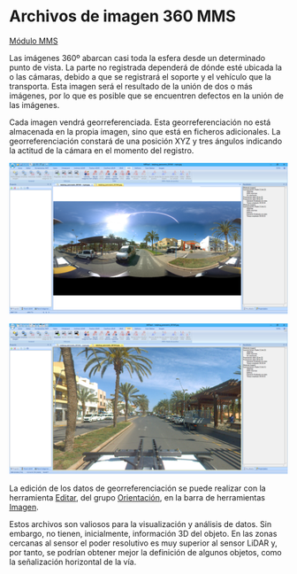 # Archivos de imagen 360 MMS

[Módulo MMS](./)

Las imágenes 360º abarcan casi toda la esfera desde un determinado punto de vista. La parte no registrada dependerá de dónde esté ubicada la o las cámaras, debido a que se registrará el soporte y el vehículo que la transporta. Esta imagen será el resultado de la unión de dos o más imágenes, por lo que es posible que se encuentren defectos en la unión de las imágenes.

Cada imagen vendrá georreferenciada. Esta georreferenciación no está almacenada en la propia imagen, sino que está en ficheros adicionales. La georreferenciación constará de una posición XYZ y tres ángulos indicando la actitud de la cámara en el momento del registro.

![Imagen 360 antes de cargar la georreferenciación. Se muestra como una imagen rectangular](<../../.gitbook/assets/image (23).png>)

![Imagen 360 después de cargar la georreferenciación. Se muestra como una imagen esférica](<../../.gitbook/assets/image (24).png>)

La edición de los datos de georreferenciación se puede realizar con la herramienta [Editar](../herramientas-para-imagenes/editar-orientacion-de-imagen.md), del grupo [Orientación](../fichas-de-herramientas/ficha-de-herramientas-imagen/orientacion.md), en la barra de herramientas [Imagen](../fichas-de-herramientas/ficha-de-herramientas-imagen/).

Estos archivos son valiosos para la visualización y análisis de datos. Sin embargo, no tienen, inicialmente, información 3D del objeto. En las zonas cercanas al sensor el poder resolutivo es muy superior al sensor LiDAR y, por tanto, se podrían obtener mejor la definición de algunos objetos, como la señalización horizontal de la vía.
